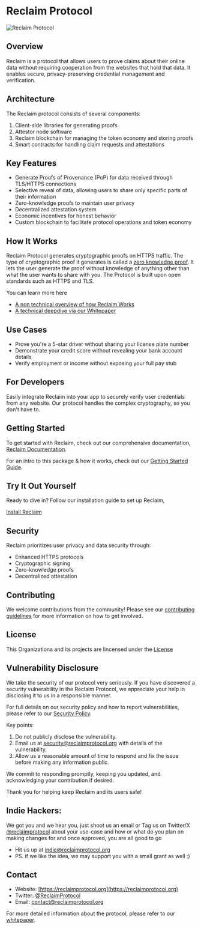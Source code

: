 # Reclaim Protocol

![Reclaim Protocol](./assets/Reclaim.png)

## Overview

Reclaim is a protocol that allows users to prove claims about their online data without requiring cooperation from the websites that hold that data. It enables secure, privacy-preserving credential management and verification.

## Architecture

The Reclaim protocol consists of several components:

1. Client-side libraries for generating proofs
2. Attestor node software
3. Reclaim blockchain for managing the token economy and storing proofs
4. Smart contracts for handling claim requests and attestations

## Key Features

- Generate Proofs of Provenance (PoP) for data received through TLS/HTTPS connections
- Selective reveal of data, allowing users to share only specific parts of their information
- Zero-knowledge proofs to maintain user privacy
- Decentralized attestation system
- Economic incentives for honest behavior
- Custom blockchain to facilitate protocol operations and token economy

## How It Works

Reclaim Protocol generates cryptographic proofs on HTTPS traffic. The type of cryptographic proof it generates is called a [zero knowledge proof](https://en.wikipedia.org/wiki/Zero-knowledge_proof). It lets the user generate the proof without knowledge of anything other than what the user wants to share with you. The Protocol is built upon open standards such as HTTPS and TLS.

You can learn more here

- [A non technical overview of how Reclaim Works](https://blog.reclaimprotocol.org/posts/what-is-reclaimprotocol)
- [A technical deepdive via our Whitepaper](https://link.reclaimprotocol.org/whitepaper-draft)

## Use Cases

- Prove you're a 5-star driver without sharing your license plate number
- Demonstrate your credit score without revealing your bank account details
- Verify employment or income without exposing your full pay stub

## For Developers

Easily integrate Reclaim into your app to securely verify user credentials from any website. Our protocol handles the complex cryptography, so you don't have to.

## Getting Started

To get started with Reclaim, check out our comprehensive documentation, [Reclaim Documentation](https://docs.reclaimprotocol.org/).

For an intro to this package & how it works, check out our [Getting Started Guide](/docs/readme.md).

## Try It Out Yourself

Ready to dive in? Follow our installation guide to set up Reclaim,

[Install Reclaim](https://docs.reclaimprotocol.org/install)

## Security

Reclaim prioritizes user privacy and data security through:

- Enhanced HTTPS protocols
- Cryptographic signing
- Zero-knowledge proofs
- Decentralized attestation

## Contributing

We welcome contributions from the community! Please see our [contributing guidelines](link-to-contributing-guidelines) for more information on how to get involved.

## License

This Organizationa and its projects are lincensed under the [License](./LICENSE)

## Vulnerability Disclosure

We take the security of our protocol very seriously. If you have discovered a security vulnerability in the Reclaim Protocol, we appreciate your help in disclosing it to us in a responsible manner.

For full details on our security policy and how to report vulnerabilities, please refer to our [Security Policy](./SECURITY.md).

Key points:

1. Do not publicly disclose the vulnerability.
2. Email us at security@reclaimprotocol.org with details of the vulnerability.
3. Allow us a reasonable amount of time to respond and fix the issue before making any information public.

We commit to responding promptly, keeping you updated, and acknowledging your contribution if desired.

Thank you for helping keep Reclaim and its users safe!

## Indie Hackers: 

We got you and we hear you, just shoot us an email or Tag us on Twitter/X [@reclaimprotocol](https://x.com/reclaimprotocol) about your use-case and how or what do you plan on making changes for and once approved, you are all good to go
   - Hit us up at indie@reclaimprotocol.org
   - PS. if we like the idea, we may support you with a small grant as well :)

## Contact

- Website: [https://reclaimprotocol.org](https://reclaimprotocol.org)
- Twitter: [@ReclaimProtocol](https://twitter.com/ReclaimProtocol)
- Email: contact@reclaimprotocol.org

For more detailed information about the protocol, please refer to our [whitepaper](https://drive.google.com/file/d/1wmfdtIGPaN9uJBI1DHqN903tP9c_aTG2/view).
